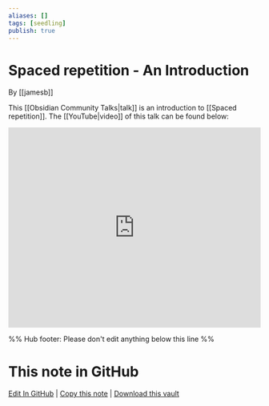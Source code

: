 ```yaml
---
aliases: []
tags: [seedling]
publish: true
---
```


# Spaced repetition - An Introduction

By [[jamesb]]

This [[Obsidian Community Talks|talk]] is an introduction to [[Spaced repetition]].
The [[YouTube|video]] of this talk can be found below:

<iframe width="100%" height="400px" src="https://www.youtube.com/embed/nF9lJ1rvnFA" title="YouTube video player" frameborder="0" allow="accelerometer; autoplay; clipboard-write; encrypted-media; gyroscope; picture-in-picture" allowfullscreen></iframe>

%% Hub footer: Please don't edit anything below this line %%

# This note in GitHub

<span class="git-footer">[Edit In GitHub](https://github.dev/obsidian-community/obsidian-hub/blob/main/04%20-%20Guides%2C%20Workflows%2C%20%26%20Courses/Community%20Talks/Spaced%20repetition%20-%20An%20Introduction.md "git-hub-edit-note") | [Copy this note](https://raw.githubusercontent.com/obsidian-community/obsidian-hub/main/04%20-%20Guides%2C%20Workflows%2C%20%26%20Courses/Community%20Talks/Spaced%20repetition%20-%20An%20Introduction.md "git-hub-copy-note") | [Download this vault](https://github.com/obsidian-community/obsidian-hub/archive/refs/heads/main.zip "git-hub-download-vault") </span>
